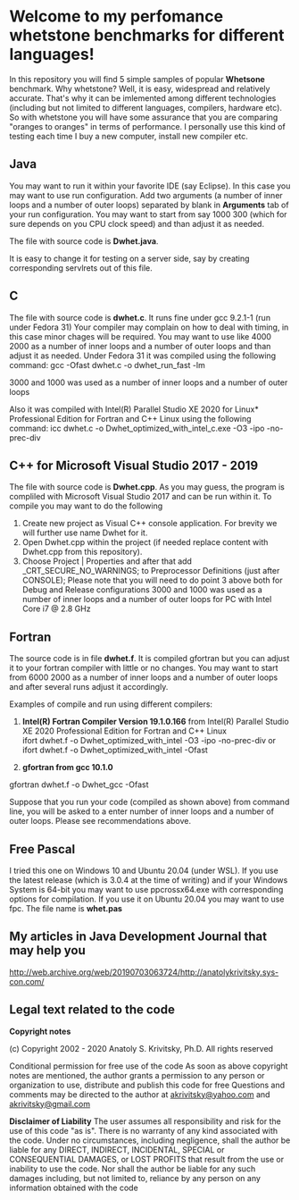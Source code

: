 Welcome to my perfomance whetstone benchmarks for different languages!
===================



 In this repository you will find 5 simple samples of popular **Whetsone** benchmark. Why whetstone? Well, it is easy, widespread and relatively accurate.  That's why it can be imlemented among different technologies (including but not limited to different languages, compilers, hardware etc). So with whetstone you will have some assurance that you are
comparing "oranges to oranges" in terms of performance.  I personally use this kind of testing each time I buy a new computer, install new compiler etc.

Java
-------------

You may want to run it within your favorite IDE (say Eclipse). In this case you may want to use run configuration. Add two arguments (a number of inner loops and a number of outer loops) 
separated by blank in  **Arguments** tab of your run configuration. You may want to start from say 1000 300 (which for sure depends on you CPU clock speed) and than adjust it as needed.

The file with source code is **Dwhet.java**.

It is easy to change it for testing on a server side, say by creating corresponding servlrets out of this file.


C
-------------

The file with source code is **dwhet.c**.
It runs fine under gcc  9.2.1-1 (run under Fedora 31) 
Your compiler may complain on how to deal with timing, in this case minor chages will be required.
You may want to use like 4000 2000 as a number of inner loops and a number of outer loops and than adjust it as needed. 
Under Fedora 31 it was compiled using the following command:
gcc -Ofast dwhet.c -o dwhet_run_fast -lm

3000 and 1000 was used as a number of inner loops and a number of outer loops 

Also it was compiled with Intel(R) Parallel Studio XE 2020 for Linux* Professional Edition for Fortran and C++ Linux 
using the following command:
icc dwhet.c -o Dwhet_optimized_with_intel_c.exe -O3 -ipo -no-prec-div


C++ for Microsoft Visual Studio 2017 - 2019
-------------
The file with source code is **Dwhet.cpp**.
As you may guess, the program is compliled with Microsoft Visual Studio 2017 and can be run within it.
To compile you may want to do the following
1. Create new project as Visual C++ console application. For brevity we will further use name Dwhet for it.
2. Open Dwhet.cpp within the project (if needed replace content with Dwhet.cpp from this repository).
3. Choose Project | Properties and after that add _CRT_SECURE_NO_WARNINGS; to Preprocessor Definitions (just after CONSOLE);
Please note that you will need to do point 3 above both for Debug and Release configurations
3000 and 1000 was used as a number of inner loops and a number of outer loops  for PC with Intel Core i7 @ 2.8 GHz

  

Fortran
-------------

The source code is in file **dwhet.f**. It is compiled gfortran but you can adjust it to your fortran compiler with little or no changes. 
You may want to start from 6000 2000 as a number of inner loops and a number of outer loops and after several runs adjust it accordingly.

Examples of compile and run using different compilers:

1. **Intel(R) Fortran Compiler Version  19.1.0.166** from Intel(R) Parallel Studio XE 2020 Professional Edition for Fortran and C++ Linux  
ifort dwhet.f -o Dwhet_optimized_with_intel -O3 -ipo -no-prec-div
or 
ifort dwhet.f -o Dwhet_optimized_with_intel -Ofast

2. **gfortran from gcc 10.1.0**

gfortran dwhet.f -o Dwhet_gcc -Ofast

Suppose that you run  your code (compiled as shown above) from command line, you will be asked to a enter number of inner loops and a number of outer loops. Please see recommendations above.

 
Free Pascal
-------------

I tried this one on Windows 10 and Ubuntu 20.04 (under WSL). 
If you use the latest release (which is 3.0.4 at the time of writing) and if your Windows System is 64-bit you may want to use ppcrossx64.exe with corresponding options for compilation.
If you use it on Ubuntu 20.04 you may want to use fpc.
The file name is   **whet.pas** 

My articles in Java Development Journal  that may help you
-------------
http://web.archive.org/web/20190703063724/http://anatolykrivitsky.sys-con.com/ 

Legal text related to the code
-------------

**Copyright notes**

 (c) Copyright 2002 - 2020 Anatoly S. Krivitsky, Ph.D.
 All rights reserved

 Conditional permission for free use of the code
 As soon as above copyright notes are mentioned,
 the author grants a permission to any person or organization
 to use, distribute and publish this code for free
 Questions and comments may be directed to the author at
 akrivitsky@yahoo.com and akrivitsky@gmail.com

**Disclaimer of Liability**
  The user assumes all responsibility
 and risk for the use of this code "as is".
 There is no  warranty of any kind associated with the code.
 Under no circumstances, including negligence, shall the author be liable
 for any DIRECT, INDIRECT, INCIDENTAL, SPECIAL or CONSEQUENTIAL DAMAGES,
 or LOST PROFITS that result from the use or inability to use the code.
 Nor shall the author be liable for any such damages including,
 but not limited to, reliance by any person on any
 information obtained with the code
 
 

